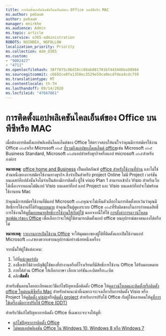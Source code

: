 ```yaml
---
title: การติดตั้งแอปพลิเคชันไคลเอ็นต์ของ Office บนพีซีหรือ MAC
ms.author: pebaum
author: pebaum
manager: mnirkhe
ms.audience: Admin
ms.topic: article
ms.service: o365-administration
ROBOTS: NOINDEX, NOFOLLOW
localization_priority: Priority
ms.collection: Adm_O365
ms.custom:
- "9002427"
- "4711"
ms.openlocfilehash: 38ff075c86d10cc88ab081701bf443446ba98984
ms.sourcegitcommit: c6692ce0fa1358ec3529e59ca0ecdfdea4cdc759
ms.translationtype: MT
ms.contentlocale: th-TH
ms.lasthandoff: 09/14/2020
ms.locfileid: "47667861"
---
```

# <a name="installing-office-client-apps-on-a-pc-or-mac"></a>การติดตั้งแอปพลิเคชันไคลเอ็นต์ของ Office บนพีซีหรือ MAC

เมื่อต้องการติดตั้งแอปพลิเคชันไคลเอ็นต์ของ Office ให้ตรวจสอบให้แน่ใจว่าคุณมีการสมัครใช้งาน Office ๓๖๕หรือ Microsoft ๓๖๕ [ที่รวมถึงแอปของไคลเอ็นต์ office](https://support.office.com/article/office-for-home-and-office-for-business-plans-28cbc8cf-1332-4f04-9123-9b660abb629e)เช่น Microsoft ๓๖๕ Business Standard, Microsoft ๓๖๕แอปสำหรับธุรกิจหรือแอป microsoft ๓๖๕สำหรับองค์กร

**หมายเหตุ**: [office home and Business](https://products.office.com/home-and-business) เป็นผลิตภัณฑ์ [office สำหรับใช้งานที่บ้าน](https://support.office.com/article/28cbc8cf-1332-4f04-9123-9b660abb629e?wt.mc_id=Alchemy_ClientDIA) และไม่ใช่ส่วนหนึ่งของการสมัครใช้งานทางธุรกิจ สิ่งจำเป็นสำหรับ project Online ไม่มี Project เวอร์ชันบนเดสก์ท็อปดังนั้นจึงไม่จำเป็นต้องมีการติดตั้ง ผู้ใช้ visio Plan 1 สามารถเข้าถึง Visio สำหรับเว็บได้เนื่องจากแผนไม่มีแอป Visio บนเดสก์ท็อป แอป Project และ Visio บนเดสก์ท็อปจะไม่พร้อมใช้งานบน Mac

ถ้าคุณมีการสมัครใช้งานที่มีแอป Microsoft ๓๖๕คุณจะไม่เห็นตัวเลือกในการติดตั้งยกเว้นว่าคุณมีสิทธิ์การใช้งานที่ได้รับ[มอบหมาย](https://support.office.com/article/what-office-365-business-product-or-license-do-i-have-f8ab5e25-bf3f-4a47-b264-174b1ee925fd?wt.mc_id=scl_installoffice_home) ถ้าคุณเป็นผู้ดูแลระบบ Office ๓๖๕ที่รับผิดชอบในการกำหนดสิทธิ์การใช้งานให้ดู[ที่มอบหมายสิทธิ์การใช้งานให้กับผู้ใช้](https://support.office.com/article/assign-licenses-to-users-in-office-365-for-business-997596b5-4173-4627-b915-36abac6786dc?wt.mc_id=scl_installoffice_home) นอกจากนี้ให้ใช้ [การตั้งค่าการดาวน์โหลดซอฟต์แวร์ของ Office](https://docs.microsoft.com/DeployOffice/manage-software-download-settings-office-365) เพื่อเลือกว่าจะให้ผู้ใช้สามารถติดตั้งแอป office บนอุปกรณ์ของตนเองได้หรือไม่

**หมายเหตุ**: [รายงานการเปิดใช้งาน Office](https://docs.microsoft.com/microsoft-365/admin/activity-reports/microsoft-office-activations?view=o365-worldwide) จะให้มุมมองของผู้ใช้ที่ติดตั้งและเปิดใช้งานแอป Microsoft ๓๖๕ของพวกเขาบนอุปกรณ์อย่างน้อยหนึ่งเครื่อง

จากนั้นให้ผู้ใช้แต่ละคน:

1. ไปที่[หน้าพอร์ทัล](https://portal.office.com/OLS/MySoftware.aspx)
2. ลงชื่อเข้าใช้ด้วยบัญชีผู้ใช้ของที่ทำงานหรือที่โรงเรียนที่มีสิทธิ์การใช้งาน Office ได้รับมอบหมาย 
3. ภายใต้ส่วน Office ให้เลือกภาษา เลือกเวอร์ชัน๓๒บิตหรือ๖๔บิต
4. คลิก**ติดตั้ง**

สำหรับขั้นตอนโดยละเอียดและวิธีแก้ไขปัญหาเมื่อติดตั้ง Office ให้ดู[ดาวน์โหลดและติดตั้งหรือติดตั้ง office ใหม่บนพีซีหรือ Mac](https://support.office.com/article/4414eaaf-0478-48be-9c42-23adc4716658?wt.mc_id=Alchemy_ClientDIA) สำหรับคำแนะนำที่เฉพาะเจาะจงเกี่ยวกับการติดตั้ง Visio หรือ Project ให้ดู[ติดตั้ง visio](https://support.office.com/article/f98f21e3-aa02-4827-9167-ddab5b025710)หรือ[ติดตั้ง project](https://support.office.com/article/7059249b-d9fe-4d61-ab96-5c5bf435f281) สำหรับการปรับใช้ Office กับผู้ใช้หลายคนให้ดู[ที่การใช้เครื่องมือการปรับใช้ Office (ODT)](https://docs.microsoft.com/alchemyinsights/using-the-office-deployment-tool)

สำหรับวิธีแก้ไขปัญหาการติดตั้ง Office ที่เฉพาะเจาะจงให้ดูที่:
- [แก้ไขปัญหาการติดตั้ง Office](https://support.office.com/article/35ff2def-e0b2-4dac-9784-4cf212c1f6c2#BKMK_ErrorMessages)
- [ไม่พบแอปพลิเคชัน Office ใน Windows 10, Windows 8 หรือ Windows 7](https://support.office.com/article/can-t-find-office-applications-in-windows-10-windows-8-or-windows-7-907ce545-6ae8-459b-8d9d-de6764a635d6)
